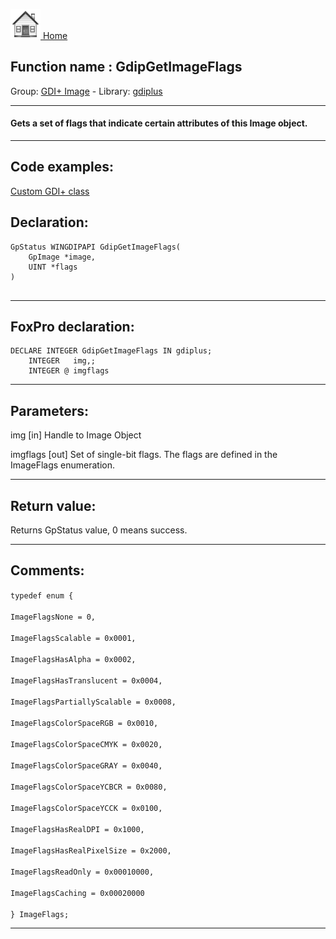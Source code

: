 [<img src="../../images/home.png"> Home ](https://github.com/VFPX/Win32API)  

## Function name : GdipGetImageFlags
Group: [GDI+ Image](../../functions_group.md#GDIplus_Image)  -  Library: [gdiplus](../../libraries.md#gdiplus)  
***  


#### Gets a set of flags that indicate certain attributes of this Image object.

***  


## Code examples:
[Custom GDI+ class](../../samples/sample_450.md)  

## Declaration:
```foxpro  
GpStatus WINGDIPAPI GdipGetImageFlags(
	GpImage *image,
	UINT *flags
)
  
```  
***  


## FoxPro declaration:
```foxpro  
DECLARE INTEGER GdipGetImageFlags IN gdiplus;
	INTEGER   img,;
	INTEGER @ imgflags  
```  
***  


## Parameters:
img
[in] Handle to Image Object

imgflags
[out] Set of single-bit flags. The flags are defined in the ImageFlags enumeration.

  
***  


## Return value:
Returns GpStatus value, 0 means success.  
***  


## Comments:
<code>typedef enum {  
	ImageFlagsNone = 0,  
	ImageFlagsScalable = 0x0001,  
	ImageFlagsHasAlpha = 0x0002,  
	ImageFlagsHasTranslucent = 0x0004,  
	ImageFlagsPartiallyScalable = 0x0008,  
	ImageFlagsColorSpaceRGB = 0x0010,  
	ImageFlagsColorSpaceCMYK = 0x0020,  
	ImageFlagsColorSpaceGRAY = 0x0040,  
	ImageFlagsColorSpaceYCBCR = 0x0080,  
	ImageFlagsColorSpaceYCCK = 0x0100,  
	ImageFlagsHasRealDPI = 0x1000,  
	ImageFlagsHasRealPixelSize = 0x2000,  
	ImageFlagsReadOnly = 0x00010000,  
	ImageFlagsCaching = 0x00020000  
} ImageFlags;</code>  
  
***  

